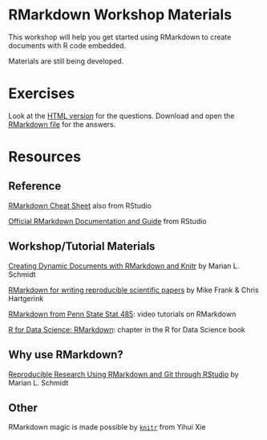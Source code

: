 # RMarkdown Workshop Materials

This workshop will help you get started using RMarkdown to create documents with R code embedded.  

Materials are still being developed.

# Exercises

Look at the [HTML version](https://nuitrcs.github.io/rmarkdown_workshop/exercises.html) for the questions.  Download and open the [RMarkdown file](https://nuitrcs.github.io/rmarkdown_workshop/exercises.Rmd) for the answers.


# Resources

## Reference

[RMarkdown Cheat Sheet](http://www.rstudio.com/wp-content/uploads/2016/03/rmarkdown-cheatsheet-2.0.pdf) also from RStudio

[Official RMarkdown Documentation and Guide](http://rmarkdown.rstudio.com/) from RStudio

## Workshop/Tutorial Materials

[Creating Dynamic Documents with RMarkdown and Knitr](http://rpubs.com/marschmi/RMarkdown) by Marian L. Schmidt

[RMarkdown for writing reproducible scientific papers](https://libscie.github.io/rmarkdown-workshop/handout.html) by Mike Frank & Chris Hartgerink

[RMarkdown from Penn State Stat 485](https://onlinecourses.science.psu.edu/stat485/node/29): video tutorials on RMarkdown

[R for Data Science: RMarkdown](http://r4ds.had.co.nz/r-markdown.html): chapter in the R for Data Science book

## Why use RMarkdown?

[Reproducible Research Using RMarkdown and Git through RStudio](https://rpubs.com/marschmi/105639) by Marian L. Schmidt

## Other

RMarkdown magic is made possible by [`knitr`](https://yihui.name/knitr/) from Yihui Xie